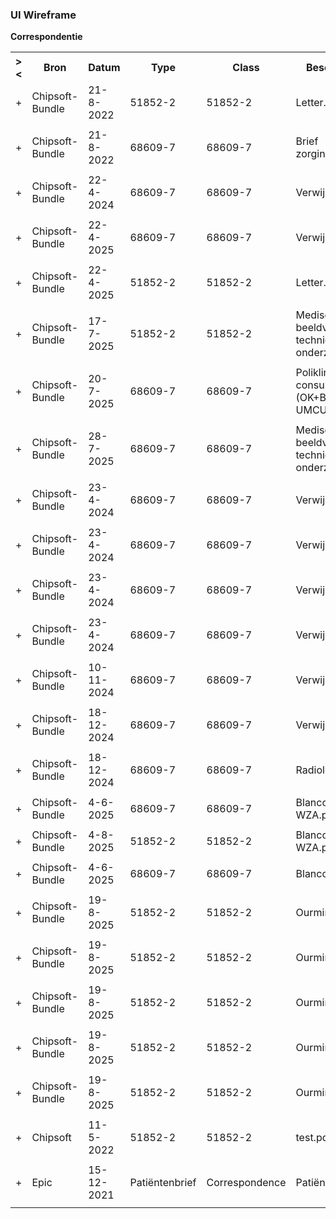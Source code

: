 ### UI Wireframe
<b>Correspondentie</b>
<table class="grid">
<tbody>
<tr><th>&gt;&lt;</th>
<th>Bron</th>
<th>Datum</th>
<th>Type</th>
<th>Class</th>
<th>Beschrijving</th>
<th>Auteur</th>
<th>Specialisme</th>
<th>(MimeType)</th>
</tr>
<tr><td>+</td>
<td>Chipsoft-Bundle</td>
<td>21-8-2022</td>
<td>51852-2</td>
<td>51852-2</td>
<td>Letter.pdf</td>
<td></td>
<td>394802001</td>
<td>application/pdf</td>
</tr><tr><td></td><td colspan=8>
</td></tr>
<tr><td>+</td>
<td>Chipsoft-Bundle</td>
<td>21-8-2022</td>
<td>68609-7</td>
<td>68609-7</td>
<td>Brief zorginstelling.pdf</td>
<td></td>
<td>394802001</td>
<td>application/pdf</td>
</tr><tr><td></td><td colspan=8>
</td></tr>
<tr><td>+</td>
<td>Chipsoft-Bundle</td>
<td>22-4-2024</td>
<td>68609-7</td>
<td>68609-7</td>
<td>Verwijsbrief.pdf</td>
<td></td>
<td>394802001</td>
<td>application/pdf</td>
</tr><tr><td></td><td colspan=8>
</td></tr>
<tr><td>+</td>
<td>Chipsoft-Bundle</td>
<td>22-4-2025</td>
<td>68609-7</td>
<td>68609-7</td>
<td>Verwijsbrief.pdf</td>
<td></td>
<td>394802001</td>
<td>application/pdf</td>
</tr><tr><td></td><td colspan=8>
</td></tr>
<tr><td>+</td>
<td>Chipsoft-Bundle</td>
<td>22-4-2025</td>
<td>51852-2</td>
<td>51852-2</td>
<td>Letter.pdf</td>
<td></td>
<td>394802001</td>
<td>application/pdf</td>
</tr><tr><td></td><td colspan=8>
</td></tr>
<tr><td>+</td>
<td>Chipsoft-Bundle</td>
<td>17-7-2025</td>
<td>51852-2</td>
<td>51852-2</td>
<td>Medisch beeldvormende techniek per onderzoek.pdf</td>
<td></td>
<td>394802001</td>
<td>application/pdf</td>
</tr><tr><td></td><td colspan=8>
</td></tr>
<tr><td>+</td>
<td>Chipsoft-Bundle</td>
<td>20-7-2025</td>
<td>68609-7</td>
<td>68609-7</td>
<td>Poliklinische consultbrief (OK+Brief) UMCU.pdf</td>
<td></td>
<td>394802001</td>
<td>application/pdf</td>
</tr><tr><td></td><td colspan=8>
</td></tr>
<tr><td>+</td>
<td>Chipsoft-Bundle</td>
<td>28-7-2025</td>
<td>68609-7</td>
<td>68609-7</td>
<td>Medisch beeldvormende techniek per onderzoek.pdf</td>
<td></td>
<td>394802001</td>
<td>application/pdf</td>
</tr><tr><td></td><td colspan=8>
</td></tr>
<tr><td>+</td>
<td>Chipsoft-Bundle</td>
<td>23-4-2024</td>
<td>68609-7</td>
<td>68609-7</td>
<td>Verwijsbrief.pdf</td>
<td></td>
<td>394802001</td>
<td>application/pdf</td>
</tr><tr><td></td><td colspan=8>
</td></tr>
<tr><td>+</td>
<td>Chipsoft-Bundle</td>
<td>23-4-2024</td>
<td>68609-7</td>
<td>68609-7</td>
<td>Verwijsbrief.pdf</td>
<td></td>
<td>394802001</td>
<td>application/pdf</td>
</tr><tr><td></td><td colspan=8>
</td></tr>
<tr><td>+</td>
<td>Chipsoft-Bundle</td>
<td>23-4-2024</td>
<td>68609-7</td>
<td>68609-7</td>
<td>Verwijsbrief.pdf</td>
<td></td>
<td>394802001</td>
<td>application/pdf</td>
</tr><tr><td></td><td colspan=8>
</td></tr>
<tr><td>+</td>
<td>Chipsoft-Bundle</td>
<td>23-4-2024</td>
<td>68609-7</td>
<td>68609-7</td>
<td>Verwijsbrief.pdf</td>
<td></td>
<td>394802001</td>
<td>application/pdf</td>
</tr><tr><td></td><td colspan=8>
</td></tr>
<tr><td>+</td>
<td>Chipsoft-Bundle</td>
<td>10-11-2024</td>
<td>68609-7</td>
<td>68609-7</td>
<td>Verwijsbrief.pdf</td>
<td></td>
<td>394802001</td>
<td>application/pdf</td>
</tr><tr><td></td><td colspan=8>
</td></tr>
<tr><td>+</td>
<td>Chipsoft-Bundle</td>
<td>18-12-2024</td>
<td>68609-7</td>
<td>68609-7</td>
<td>Verwijsbrief.pdf</td>
<td></td>
<td>394802001</td>
<td>application/pdf</td>
</tr><tr><td></td><td colspan=8>
</td></tr>
<tr><td>+</td>
<td>Chipsoft-Bundle</td>
<td>18-12-2024</td>
<td>68609-7</td>
<td>68609-7</td>
<td>Radiologie.pdf</td>
<td></td>
<td>394802001</td>
<td>application/pdf</td>
</tr><tr><td></td><td colspan=8>
</td></tr>
<tr><td>+</td>
<td>Chipsoft-Bundle</td>
<td>4-6-2025</td>
<td>68609-7</td>
<td>68609-7</td>
<td>Blanco brief WZA.pdf</td>
<td></td>
<td>394802001</td>
<td>application/pdf</td>
</tr><tr><td></td><td colspan=8>
</td></tr>
<tr><td>+</td>
<td>Chipsoft-Bundle</td>
<td>4-8-2025</td>
<td>51852-2</td>
<td>51852-2</td>
<td>Blanco brief WZA.pdf</td>
<td></td>
<td>394802001</td>
<td>application/pdf</td>
</tr><tr><td></td><td colspan=8>
</td></tr>
<tr><td>+</td>
<td>Chipsoft-Bundle</td>
<td>4-6-2025</td>
<td>68609-7</td>
<td>68609-7</td>
<td>Blanco brief.pdf</td>
<td></td>
<td>394802001</td>
<td>application/pdf</td>
</tr><tr><td></td><td colspan=8>
</td></tr>
<tr><td>+</td>
<td>Chipsoft-Bundle</td>
<td>19-8-2025</td>
<td>51852-2</td>
<td>51852-2</td>
<td>Ourmind .docx</td>
<td></td>
<td>394802001</td>
<td>application/vnd.openxmlformats-officedocument.wordprocessingml.document</td>
</tr><tr><td></td><td colspan=8>
</td></tr>
<tr><td>+</td>
<td>Chipsoft-Bundle</td>
<td>19-8-2025</td>
<td>51852-2</td>
<td>51852-2</td>
<td>Ourmind .pdf</td>
<td></td>
<td>394802001</td>
<td>application/pdf</td>
</tr><tr><td></td><td colspan=8>
</td></tr>
<tr><td>+</td>
<td>Chipsoft-Bundle</td>
<td>19-8-2025</td>
<td>51852-2</td>
<td>51852-2</td>
<td>Ourmind .pdf</td>
<td></td>
<td>394802001</td>
<td>application/pdf</td>
</tr><tr><td></td><td colspan=8>
</td></tr>
<tr><td>+</td>
<td>Chipsoft-Bundle</td>
<td>19-8-2025</td>
<td>51852-2</td>
<td>51852-2</td>
<td>Ourmind .pdf</td>
<td></td>
<td>394802001</td>
<td>application/pdf</td>
</tr><tr><td></td><td colspan=8>
</td></tr>
<tr><td>+</td>
<td>Chipsoft-Bundle</td>
<td>19-8-2025</td>
<td>51852-2</td>
<td>51852-2</td>
<td>Ourmind .pdf</td>
<td></td>
<td>394802001</td>
<td>application/pdf</td>
</tr><tr><td></td><td colspan=8>
</td></tr>
<tr><td>+</td>
<td>Chipsoft</td>
<td>11-5-2022</td>
<td>51852-2</td>
<td>51852-2</td>
<td>test.pdf</td>
<td></td>
<td>394802001</td>
<td>application/pdf</td>
</tr><tr><td></td><td colspan=8>
</td></tr>
<tr><td>+</td>
<td>Epic</td>
<td>15-12-2021</td>
<td>Patiëntenbrief</td>
<td>Correspondence</td>
<td>Patiëntenbrief</td>
<td>G Boer</td>
<td>KGA - Genetica</td>
<td>application/pdf</td>
</tr><tr><td></td><td colspan=8>
</td></tr>
</tbody>
</table>